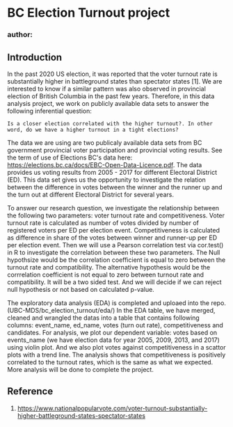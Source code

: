 # BC Election Turnout project
### author: 

## Introduction

In the past 2020 US election, it was reported that the voter turnout rate is substantially higher in battleground states than spectator states [1]. We are interested to know if a similar pattern was also observed in provincial election of British Columbia in the past few years. Therefore, in this data analysis project, we work on publicly available data sets to answer the following inferential question:

    Is a closer election correlated with the higher turnout?. In other word, do we have a higher turnout in a tight elections?

The data we are using are two publicaly available data sets from BC government provincial voter participation and provincial voting results. See the term of use of Elections BC's data here: https://elections.bc.ca/docs/EBC-Open-Data-Licence.pdf. The data provides us voting results from 2005 - 2017 for different Electoral District (ED). This data set gives us the opportunity to investigate the relation between the difference in votes between the winner and the runner up and the turn out at different Electoral District for several years.

To answer our research question, we investigate the relationship between the following two parameters: voter turnout rate and competitiveness. Voter turnout rate is calculated as number of votes divided by number of registered voters per ED per election event. Competitiveness is calculated as difference in share of the votes between winner and runner-up per ED per election event. Then we will use a Pearson correlation test via cor.test() in R to investigate the correlation between these two parameters. The Null hypothsize would be the correlation coefficient is equal to zero between the turnout rate and compatibility. The alternative hypothesis would be the corrrelation coefficient is not equal to zero between turnout rate and compatibility. It will be a two sided test. And we will decide if we can reject null hypothesis or not based on calculated p-value. 

The exploratory data analysis (EDA) is completed and uploaed into the repo. (UBC-MDS/bc_election_turnout/eda/) In the EDA table, we have merged, cleaned and wrangled the datas into a table that contains following columns: event_name, ed_name, votes (turn out rate), competitiveness and candidates. For analysis, we plot our dependent variable: votes based on events_name (we have election data for year 2005, 2009, 2013, and 2017) using violin plot. And we also plot votes against competitiveness in a scattor plots with a trend line. The analysis shows that competitiveness is positively correlated to the turnout rates, which is the same as what we expected. More analysis will be done to complete the project. 

## Reference
1. https://www.nationalpopularvote.com/voter-turnout-substantially-higher-battleground-states-spectator-states




